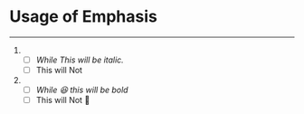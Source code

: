 # Usage of Emphasis
***
1. - [ ] *While This will be italic.*
   - [ ] This will Not
2. - [ ] *While 😆 this will be bold*
   - [ ] This will Not 🦇
